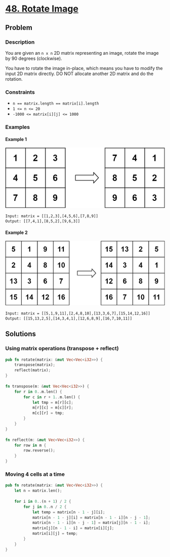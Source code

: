 # [48. Rotate Image](https://leetcode.com/problems/rotate-image/)

## Problem

### Description

You are given an `n x n` 2D matrix representing an image, rotate the image by 90
degrees (clockwise).

You have to rotate the image in-place, which means you have to modify the input
2D matrix directly. DO NOT allocate another 2D matrix and do the rotation.

### Constraints

* `n == matrix.length == matrix[i].length`
* `1 <= n <= 20`
* `-1000 <= matrix[i][j] <= 1000`

### Examples

#### Example 1

![image](resources/48/ex1.jpg)

```text
Input: matrix = [[1,2,3],[4,5,6],[7,8,9]]
Output: [[7,4,1],[8,5,2],[9,6,3]]
```

#### Example 2

![image](resources/48/ex2.jpg)

```text
Input: matrix = [[5,1,9,11],[2,4,8,10],[13,3,6,7],[15,14,12,16]]
Output: [[15,13,2,5],[14,3,4,1],[12,6,8,9],[16,7,10,11]]
```

## Solutions

### Using matrix operations (transpose + reflect)

```rust
pub fn rotate(matrix: &mut Vec<Vec<i32>>) {
    transpose(matrix);
    reflect(matrix);
}

fn transpose(m: &mut Vec<Vec<i32>>) {
    for r in 0..m.len() {
        for c in r + 1..m.len() {
            let tmp = m[r][c];
            m[r][c] = m[c][r];
            m[c][r] = tmp;
        }
    }
}

fn reflect(m: &mut Vec<Vec<i32>>) {
    for row in m {
        row.reverse();
    }
}
```

### Moving 4 cells at a time

```rust
pub fn rotate(matrix: &mut Vec<Vec<i32>>) {
    let n = matrix.len();

    for i in 0..(n + 1) / 2 {
        for j in 0..n / 2 {
            let temp = matrix[n - 1 - j][i];
            matrix[n - 1 - j][i] = matrix[n - 1 - i][n - j - 1];
            matrix[n - 1 - i][n - j - 1] = matrix[j][n - 1 - i];
            matrix[j][n - 1 - i] = matrix[i][j];
            matrix[i][j] = temp;
        }
    }
}
```